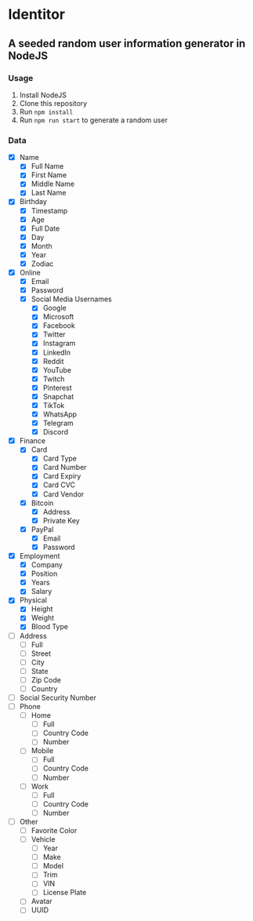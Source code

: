 # Identitor
## A seeded random user information generator in NodeJS

### Usage
1. Install NodeJS
2. Clone this repository
3. Run `npm install`
4. Run `npm run start` to generate a random user

### Data
- [x] Name
	- [x] Full Name
	- [x] First Name
	- [x] Middle Name
	- [x] Last Name
- [x] Birthday
	- [x] Timestamp
	- [x] Age
	- [x] Full Date
	- [x] Day
	- [x] Month
	- [x] Year
	- [x] Zodiac
- [x] Online
	- [x] Email
	- [x] Password
	- [x] Social Media Usernames
		- [x] Google
		- [x] Microsoft
		- [x] Facebook
		- [x] Twitter
		- [x] Instagram
		- [x] LinkedIn
		- [x] Reddit
		- [x] YouTube
		- [x] Twitch
		- [x] Pinterest
		- [x] Snapchat
		- [x] TikTok
		- [x] WhatsApp
		- [x] Telegram
		- [x] Discord
- [x] Finance
	- [x] Card
		- [x] Card Type
		- [x] Card Number
		- [x] Card Expiry
		- [x] Card CVC
		- [x] Card Vendor
	- [x] Bitcoin
		- [x] Address
		- [x] Private Key
	- [x] PayPal
		- [x] Email
		- [x] Password
- [x] Employment
	- [x] Company
	- [x] Position
	- [x] Years
	- [x] Salary
- [x] Physical
	- [x] Height
	- [x] Weight
	- [x] Blood Type
- [ ] Address
	- [ ] Full
	- [ ] Street
	- [ ] City
	- [ ] State
	- [ ] Zip Code
	- [ ] Country
- [ ] Social Security Number
- [ ] Phone
	- [ ] Home
		- [ ] Full
		- [ ] Country Code
		- [ ] Number
	- [ ] Mobile
		- [ ] Full
		- [ ] Country Code
		- [ ] Number
	- [ ] Work
		- [ ] Full
		- [ ] Country Code
		- [ ] Number
- [ ] Other
	- [ ] Favorite Color
	- [ ] Vehicle
		- [ ] Year
		- [ ] Make
		- [ ] Model
		- [ ] Trim
		- [ ] VIN
		- [ ] License Plate
	- [ ] Avatar
	- [ ] UUID
